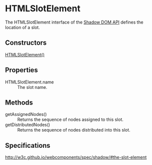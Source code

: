 # HTMLSlotElement

The HTMLSlotElement interface of the [Shadow DOM API](Shadow_DOM_API.md) 
defines the location of a slot.

## Constructors

[HTMLSlotElement()](HTMLSlotElement_Constructor.md)

## Properties

<dl>
  <dt>HTMLSlotElement.name</dt>
  <dd>The slot name.</dd>
</dl>

## Methods

<dl>
  <dt>getAssignedNodes()</dt>
  <dd>Returns the sequence of nodes assigned to this slot.</dd>
  <dt>getDistributedNodes()</dt>
  <dd>Returns the sequence of nodes distributed into this slot.</dd>
</dl>

## Specifications

<http://w3c.github.io/webcomponents/spec/shadow/#the-slot-element>
